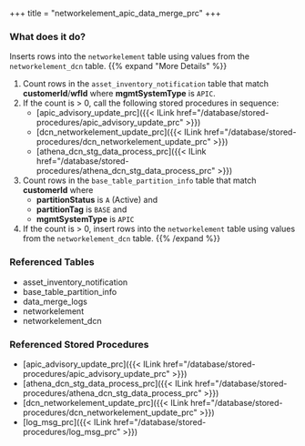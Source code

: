 +++
title = "networkelement_apic_data_merge_prc"
+++

### What does it do?
Inserts rows into the `networkelement` table using values from the `networkelement_dcn` table.
{{% expand "More Details" %}}
1. Count rows in the `asset_inventory_notification` table that match **customerId**/**wfId** where **mgmtSystemType** is `APIC`.
2. If the count is > 0, call the following stored procedures in sequence:
   - [apic_advisory_update_prc]({{< ILink href="/database/stored-procedures/apic_advisory_update_prc" >}})
   - [dcn_networkelement_update_prc]({{< ILink href="/database/stored-procedures/dcn_networkelement_update_prc" >}})
   - [athena_dcn_stg_data_process_prc]({{< ILink href="/database/stored-procedures/athena_dcn_stg_data_process_prc" >}})
3. Count rows in the `base_table_partition_info` table that match **customerId** where
   - **partitionStatus** is `A` (Active) and
   - **partitionTag** is `BASE` and
   - **mgmtSystemType** is `APIC`
4. If the count is > 0, insert rows into the `networkelement` table using values from the `networkelement_dcn` table.
{{% /expand %}}

### Referenced Tables
- asset_inventory_notification
- base_table_partition_info
- data_merge_logs
- networkelement
- networkelement_dcn

### Referenced Stored Procedures
- [apic_advisory_update_prc]({{< ILink href="/database/stored-procedures/apic_advisory_update_prc" >}})
- [athena_dcn_stg_data_process_prc]({{< ILink href="/database/stored-procedures/athena_dcn_stg_data_process_prc" >}})
- [dcn_networkelement_update_prc]({{< ILink href="/database/stored-procedures/dcn_networkelement_update_prc" >}})
- [log_msg_prc]({{< ILink href="/database/stored-procedures/log_msg_prc" >}})
